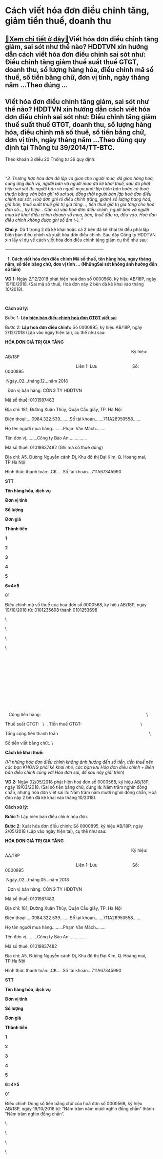 Cách viết hóa đơn điều chỉnh tăng, giảm tiền thuế, doanh thu
============================================================

[:gift:Xem chi tiết ở đây:gift:](https://hddtvn.com/cach-viet-hoa-don-dieu-chinh-tang-giam-tien-thue-doanh-thu/)Viết hóa đơn điều chỉnh tăng giảm, sai sót như thế nào? HDDTVN xin hướng dẫn cách viết hóa đơn điều chỉnh sai sót như: Điều chỉnh tăng giảm thuế suất thuế GTGT, doanh thu, số lượng hàng hóa, điều chỉnh mã số thuế, số tiền bằng chữ, đơn vị tính, ngày tháng năm …Theo đúng …
--------------------------------------------------------------------------------------------------------------------------------------------------------------------------------------------------------------------------------------------------------------------------------



Viết hóa đơn điều chỉnh tăng giảm, sai sót như thế nào? HDDTVN xin hướng dẫn cách viết hóa đơn điều chỉnh sai sót như: Điều chỉnh tăng giảm thuế suất thuế GTGT, doanh thu, số lượng hàng hóa, điều chỉnh mã số thuế, số tiền bằng chữ, đơn vị tính, ngày tháng năm …Theo đúng quy định tại Thông tư 39/2014/TT-BTC.
----------------------------------------------------------------------------------------------------------------------------------------------------------------------------------------------------------------------------------------------------------------------------------------------------------------------


Theo khoản 3 điều 20 Thông tư 39 quy định:  

   

*“3. Trường hợp hóa đơn đã lập và giao cho người mua, đã giao hàng hóa, cung ứng dịch vụ, người bán và người mua đã kê khai thuế, sau đó phát hiện sai sót thì người bán và người mua* *phải lập biên bản hoặc có thoả thuận bằng văn bản ghi rõ sai sót, đồng thời người bán lập hoá đơn điều chỉnh sai sót.* *Hoá đơn ghi rõ điều chỉnh (tăng, giám) số lượng hàng hoá, giá bán, thuế suất thuế giá trị gia tăng…, tiền thuế giá trị gia tăng cho hoá đơn số…, ký hiệu… Căn cứ vào hoá đơn điều chỉnh, người bán và người mua kê khai điều chỉnh doanh số mua, bán, thuế đầu ra, đầu vào.* *Hoá đơn điều chỉnh không được ghi số âm (-).* *“*



  

**Chú ý**: Dù 1 trong 2 đã kê khai hoặc cả 2 bên đã kê khai thì đều phải lập biên bản điều chỉnh và xuất hóa đơn điều chỉnh.
Sau đây Công ty HDDTVN xin lấy ví dụ về cách viết hóa đơn điều chỉnh tăng giảm cụ thể như sau:



———————————————————————  

  
**1. Cách viết hóa đơn điều chỉnh Mã số thuế, tên hàng hóa, ngày tháng năm, số tiền bằng chữ, đơn vị tính … (Những****Sai sót không ảnh hưởng đến số tiền****)**


**VD 1:** Ngày 2/12/2018 phát hiện hoá đơn số 0000568, ký hiệu AB/18P, ngày 19/10/2018. (Sai mã số thuế, Hoá đơn này 2 bên đã kê khai vào tháng 10/2018).  

    

**Cách xử lý:**  

 Bước 1: **Lập [biên bản điều chỉnh hoá đơn GTGT viết sai](# "biên bản điều chỉnh hoá đơn viết sai")**  

Bước 2: **Lập hoá đơn điều chỉnh:** Số 0000895, ký hiệu AB/18P, ngày 2/12/2018 (Lập vào ngày hiện tại), cụ thể như sau:







**HÓA ĐƠN GIÁ TRỊ GIA TĂNG**

                                                                                                         Ký hiệu: AB/18P  

                                                            Liên 1: Lưu                             Số:         0000895

 Ngày..02...tháng.12...năm 2018  

  
Đơn vị bán hàng: CÔNG TY HDDTVN  

 Mã số thuế: 0101987483  

 Địa chỉ: 181, Đường Xuân Thủy, Quận Cầu giấy, TP. Hà Nội





Điện thoại:….0984.322.539……..Số tài khoản…….711A26950558…….



Họ tên người mua hàng………Phạm Văn Mách..……  

 Tên đơn vị………Công ty Bảo An……………  

 Mã số thuế: 01019837482 (Ghi mã số thuế đúng)  

Địa chỉ: A5, Đường Nguyễn cảnh Dị, Khu đô thị Đại Kim, Q. Hoàng mai, TP.Hà Nội



Hình thức thanh toán:..CK.….Số tài khoản…711A67345990



**STT**

**Tên hàng hóa, dịch vụ**

**Đơn vị tính**

**Số lượng**

**Đơn giá**

**Thành tiền**



**1**

**2**

**3**

**4**

**5**

**6=4×5**



01

Điều chỉnh mã số thuế của hoá đơn số 0000568, ký hiệu AB/18P, ngày 19/10/2018 từ: 0101235698 thành 0101253698

\

\

\

\



 

 

 

 

 

 



   Cộng tiền hàng:                                                                                        \



Thuế suất GTGT:   \  , Tiền thuế GTGT:                                                 \



Tổng cộng tiền thanh toán                                                                            \  

Số tiền viết bằng chữ:. \




**Cách kê khai thuế:** 



*(Vì những hóa đơn điều chỉnh không ảnh hưởng đến số tiền, tiền thuế nên các bạn KHÔNG phải kê khai nhé, các bạn lưu Hóa đơn điều chỉnh + Biên bản điều chỉnh cùng với Hóa đơn sai, để sau này giải trình)*

**VD 2:** Ngày 02/05/2018 phát hiện hoá đơn số 0000568, ký hiệu AB/18P, ngày 19/03/2018. (Sai số tiền bằng chữ, đúng là: Năm trăm nghìn đồng chẵn, nhưng hóa đơn viết sai là: Năm trăm năm mươi nghìn đồng chẵn, Hoá đơn này 2 bên đã kê khai vào tháng 10/2018).


**Cách xử lý:**  

**Bước 1**: Lập biên bản điều chỉnh hóa đơn.  

**Bước 2**: Xuất hóa đơn điều chỉnh: Số 0000895, ký hiệu AB/18P, ngày 2/05/2018 (Lập vào ngày hiện tại), cụ thể như sau:







**HÓA ĐƠN GIÁ TRỊ GIA TĂNG**

                                                                                                         Ký hiệu: AA/18P  

                                                            Liên 1: Lưu                             Số:         0000895

 Ngày..02...tháng.05...năm 2018  

  
Đơn vị bán hàng: CÔNG TY HDDTVN  

 Mã số thuế: 0101987483  

 Địa chỉ: 181, Đường Xuân Thủy, Quận Cầu giấy, TP. Hà Nội





Điện thoại:….0984.322.539……..Số tài khoản…….711A26950558…….



Họ tên người mua hàng………Phạm Văn Mách..……  

 Tên đơn vị………Công ty Bảo An……………  

 Mã số thuế: 01019837482  

Địa chỉ: A5, Đường Nguyễn cảnh Dị, Khu đô thị Đại Kim, Q. Hoàng mai, TP.Hà Nội



Hình thức thanh toán:..CK.….Số tài khoản…711A67345990



**STT**

**Tên hàng hóa, dịch vụ**

**Đơn vị tính**

**Số lượng**

**Đơn giá**

**Thành tiền**



**1**

**2**

**3**

**4**

**5**

**6=4×5**



01

Điều chỉnh Dòng số tiền bằng chữ của hoá đơn số 0000568, ký hiệu AB/18P, ngày 19/10/2018 từ: “Năm trăm năm mươi nghìn đồng chẵn” thành “Năm trăm nghìn đồng chẵn”.

\

\

\

\



 

 

 

 

 

 



   Cộng tiền hàng:                                                                                        \



Thuế suất GTGT:   \  , Tiền thuế GTGT:                                                 \



Tổng cộng tiền thanh toán                                                                            \  

Số tiền viết bằng chữ:. Năm trăm nghìn đồng chẵn.




**Cách kê khai:** Các bạn cũng lưu lại như VD 1 bên trên nhé.


**Chú ý**: Những hoá đơn điều chỉnh mà không ảnh hưởng đến số tiền, tiền thuế -> Thì các bạn chỉ cần kẹp cùng với hoá đơn cũ + Biên bản điều chỉnh để sau này giải trình nhé.


**=> Những trường hợp hóa đơn viết sai khác như: Sai ngày tháng năm, sai tên hàng hóa, sai đơn vị tính, sai số lượng… (Những sai sót không ảnh hưởng đến số tiền, tiền thuế) => Các bạn cũng viết hóa đơn điều chỉnh như trên nhé.**



———————————————————————–
**2. Cách viết hóa đơn điều chỉnh tăng, giảm tiền thuế, thuế suất, số tiền … (****Sai sót ảnh hưởng đến số tiền****)**



  

**VD 3:** **Ngày 11/09/2018** Công ty HDDTVN bán 10 máy tính xách tay VAIO cho Công ty Bảo An. Và đã xuất hóa đơn số 0006789, ký hiệu TU/18P, ngày 11/09/2018. Đơn giá chưa thuế GTGT là 10.000.00 vnđ/ chiếc.  

 – Và 2 bên đã kê khai hóa đơn đó vào tháng 9/2018.  

 – Nhưng đến ngày 02/11/2018: Công ty Bảo An phát hiện hóa đơn đó bị sai đơn giá (Đúng là 9.000.000, nhưng hóa đơn viết sai là 10.000.000). Công ty HDDTVN phải lập hóa đơn điều chỉnh giảm giá cho 10 máy tính trên với giá 1.000.000/chiếc.
**Cách xử lý:**  

**Bước 1**: Lập biên bản điều chỉnh hóa đơn.  

**Bước 2:** Lập 

hóa đơn điều chỉnh giảm: Số 0006890, ký hiệu TU/18P, ngày 02/11/2018 (lập vào ngày hiện tại) cụ thể như sau:  

 





**HÓA ĐƠN GIÁ TRỊ GIA TĂNG**

                                                                                                         Ký hiệu: TU/18P  

                                                            Liên 1: Lưu                             Số:         0006890

 Ngày..02...tháng.11...năm 2018  

  
Đơn vị bán hàng: CÔNG TY HDDTVN  

 Mã số thuế: 0101987483  

 Địa chỉ: 181, Đường Xuân Thủy, Quận Cầu giấy, TP. Hà Nội





Điện thoại:….0984.322.539……..Số tài khoản…….711A26950558…….



Họ tên người mua hàng………Phạm Văn Mách..……  

 Tên đơn vị………Công ty Bảo An……………  

 Mã số thuế: 01019837482  

Địa chỉ: A5, Đường Nguyễn cảnh Dị, Khu đô thị Đại Kim, Q. Hoàng mai, TP.Hà Nội



Hình thức thanh toán:..CK.….Số tài khoản…711A67345990



**STT**

**Tên hàng hóa, dịch vụ**

**Đơn vị tính**

**Số lượng**

**Đơn giá**

**Thành tiền**



**1**

**2**

**3**

**4**

**5**

**6=4×5**



01

Điều chỉnh giảm đơn giá cho hóa đơn  số 0006789, ký hiệu TU/18P, ngày 11/09/2018 từ 10.000.000/chiếc thành 9.000.000/chiếc

Chiếc

10

1.000.000  

*(Ghi số tiền chênh lệch muốn giảm)*

10.000.000



 

 

 

 

 

 



   Cộng tiền hàng:                                                                                        10.000.000



Thuế suất GTGT:   .10 %  , Tiền thuế GTGT:                                             1.000.000



Tổng cộng tiền thanh toán                                                                            11.000.000  

Số tiền viết bằng chữ:. Mười một triệu đồng.




  

**Cách kê khai:****[Hướng dẫn kê khai bổ sung điều chỉnh](# "hướng dẫn kê khai bổ sung điều chỉnh") giảm:**


**a) Nếu trong kỳ chỉ có** **phát sinh 1 Hóa đơn điều chỉnh giảm đó** *(tức là không phát sinh các hoá đơn bán ra, mua vào khác):*


– Công ty HDDTVN **(Bên bán)**: Kê khai hóa đơn điều chỉnh giảm số 0006890, ký hiệu TU/18P, ngày 02/11/2018 như sau: Kê khai ÂM vào Chỉ tiêu 32 và 33 trên Tờ khai 01/GTGT của tháng 11/2018.


– Công ty Bảo An **(Bên mua)**: Kê khai ÂM vào chỉ tiêu 23, 24, 25 trên Tờ khai 01/GTGT của tháng 11/2018.


**b) Nếu trong kỳ có** 

**phát sinh nhiều hóa đơn khác** *(Tức là trong kỳ đó còn phát sinh các hoá đơn bán ra, mua vào khác):*  

**VD:** **Bên bán** trong tháng 11/2018 có phát sinh nhiều hóa đơn bán ra và đầu vào -> Kê khai trên Chỉ tiêu 32 là: 40.000.000 và Chỉ tiêu 33 là: 4.000.000 => Thì các bạn phải lấy số tiền trên các Chỉ tiêu đó trừ (-) số tiền trên hóa đơn điều chỉnh giảm, cụ thể như sau:
Chỉ tiêu 32 là: 40.000.000 – 10.000.000 = **30.000.000**  

Chỉ tiêu 33 là: 4.000.000 – 1.000.000 = **3.000.000**  

– Bên mua, các bạn cũng phải trừ đi như vậy nhé!


**Chú ý**: Hóa đơn điều chỉnh giảm thì không được viết âm. Nhưng khi kê khai phải kê khai âm hoặc trừ số tiền đó.





 ———————————————————————————————————-  

  
**Ví dụ 4:** Ngày 24/11/2018 phát hiện hóa đơn số 0006789, ký hiệu TU/18P, ngày 11/10/2018 bị sai thuế suất thuế GTGT (Đúng là 10%, nhưng hóa đơn viết sai là 0%, bên bán đã kê khai vào tháng 10/2018).


**Cách xử lý:**  

**Bước 1:** Lập biên bản điều chỉnh hóa đơn.  

**Bước 2:**  Xuất hóa đơn điều chỉnh tăng: Số 0006890, ký hiệu TU/18P, ngày 24/11/2018 (lập vào ngày hiện tại) cụ thể như sau:







**HÓA ĐƠN GIÁ TRỊ GIA TĂNG**

                                                                                                         Ký hiệu: TU/18P  

                                                            Liên 1: Lưu                             Số:         0006890

 Ngày..24...tháng.11...năm 2018  

  
Đơn vị bán hàng: CÔNG TY HDDTVN  

 Mã số thuế: 0101987483  

 Địa chỉ: 181, Đường Xuân Thủy, Quận Cầu giấy, TP. Hà Nội





Điện thoại:….0984.322.539……..Số tài khoản…….711A26950558…….



Họ tên người mua hàng………Phạm Văn Mách..……  

 Tên đơn vị………Công ty Bảo An……………  

 Mã số thuế: 01019837482  

Địa chỉ: A5, Đường Nguyễn cảnh Dị, Khu đô thị Đại Kim, Q. Hoàng mai, TP.Hà Nội



Hình thức thanh toán:..CK.….Số tài khoản…711A67345990



**STT**

**Tên hàng hóa, dịch vụ**

**Đơn vị tính**

**Số lượng**

**Đơn giá**

**Thành tiền**



**1**

**2**

**3**

**4**

**5**

**6=4×5**



01

Điều chỉnh tăng thuế suất thuế GTGT của hóa đơn  số 0006789, ký hiệu TU/18P, ngày 11/10/2018 từ 0% thành 10%

\

\

\

\



 

 

 

 

 

 



   Cộng tiền hàng:                                                                                        \



Thuế suất GTGT:   .10 %  , Tiền thuế GTGT:                                               1.000.000



Tổng cộng tiền thanh toán                                                                            1.000.000  

Số tiền viết bằng chữ:. Một triệu đồng chẵn.



-> Chỉ ghỉ tiêu thức bị sai, các Tiêu thức khác đúng thì gạch chéo.


**Cách kê khai:** Kê khai hóa đơn điều chỉnh đó vào kỳ hiện tại tháng 11/2018: Kê khai trực tiếp trên tờ khai 01/GTGT tháng 11/2018:


**Bên bán**: Kê khai vào Chỉ tiêu 33 của Tờ khai 01/GTGT.  

**Bên mua**: Kê khai vào Chỉ tiêu 24 và 25 của Tờ khai 01/GTGT.



————————————————————  

  
**3. Cách viết hóa đơn điều chỉnh chiết khấu thương mại:**


– Trường hợp số tiền chiết khấu được lập khi kết thúc chương trình (kỳ) chiết khấu hàng bán thì được lập hoá đơn điều chỉnh kèm bảng kê các số hoá đơn cần điều chỉnh, số tiền, tiền thuế điều chỉnh.  

 – Trường hợp này các bạn cũng lập **hoá đơn điều chỉnh GIẢM**như trên, cụ thể như sau:  

  






**STT**

**Tên hàng hóa, dịch vụ**

**Đơn vị tính**

**Số lượng**

**Đơn giá**

**Thành tiền**



1

2

3

4

5

6=4×5



01

Điều chỉnh giảm đơn giá, số tiền, tiền thuế của các hoá đơn kèm theo bảng kê …  

 (Do chiết khấu thương mại 5% theo hợp đồng số ….)

Chiếc

15

1.000.000

15.000.000



  

  

 

 

 

 



 Cộng tiền hàng:                                                                                   15.000.000



Thuế suất GTGT: 10% , Tiền thuế GTGT:                                            1.500.000



Tổng cộng tiền thanh toán:                                                                   16.500.000



   

**Cách kê khai thuế:**  

 – Hai bên kê khai hoá đơn điều chỉnh trên vào kỳ hiện tại. (**Kê khai như VD 3 bên**trên nhé)



  

Chi tiết cách kê khai xem tại đây: [**Cách kê khai hóa đơn điều chỉnh giảm**](# "cách kê khai hóa đơn điều chỉnh giảm")

 ——————————————————————–
Ngoài ra nếu phát hiện hóa đơn sai sót khác các bạn có thể xem thêm: **[Cách xử lý khi viết sai hóa đơn GTGT](# "cách xử lý khi viết sai hóa đơn gtgt")**



Các bạn muốn học cách tính thuế – kê khai thuế, xử lý hóa đơn chứng từ, kỹ năng quyết toán thuế … Có thể tham gia: Khóa **[học kế toán thuế](# "lớp học kế toán thuế")** thực tế tại HDDTVN.





moreHướng dẫn cách viết hóa đơn điều chỉnh sai sót, điều chỉnh tăng giảm doanh thu, thuế suất, tiền thuế, số lượng hàng hóa, mã số thuế, số tiền bằng chữ,…

